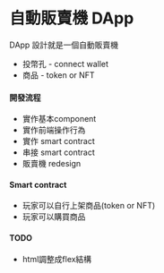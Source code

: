 # 自動販賣機 DApp

DApp 設計就是一個自動販賣機

- 投幣孔 - connect wallet
- 商品 - token or NFT

#### 開發流程

- 實作基本component
- 實作前端操作行為
- 實作 smart contract
- 串接 smart contract
- 販賣機 redesign


#### Smart contract

- 玩家可以自行上架商品(token or NFT)
- 玩家可以購買商品

#### TODO

* html調整成flex結構
